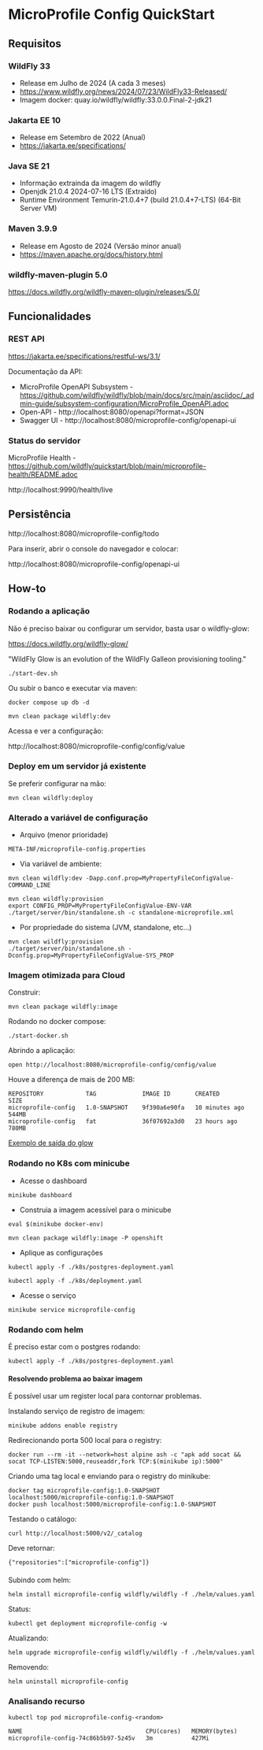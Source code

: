 MicroProfile Config QuickStart
==============================

## Requisitos

### WildFly 33

* Release em Julho de 2024 (A cada 3 meses)
* https://www.wildfly.org/news/2024/07/23/WildFly33-Released/
* Imagem docker: quay.io/wildfly/wildfly:33.0.0.Final-2-jdk21

### Jakarta EE 10

* Release em Setembro de 2022 (Anual)
* https://jakarta.ee/specifications/

### Java SE 21

* Informação extrainda da imagem do wildfly
* Openjdk 21.0.4 2024-07-16 LTS (Extraído)
* Runtime Environment Temurin-21.0.4+7 (build 21.0.4+7-LTS) (64-Bit Server VM)

### Maven 3.9.9

* Release em Agosto de 2024 (Versão minor anual)
* https://maven.apache.org/docs/history.html

### wildfly-maven-plugin 5.0

https://docs.wildfly.org/wildfly-maven-plugin/releases/5.0/

## Funcionalidades

### REST API

https://jakarta.ee/specifications/restful-ws/3.1/

Documentação da API:

* MicroProfile OpenAPI Subsystem - https://github.com/wildfly/wildfly/blob/main/docs/src/main/asciidoc/_admin-guide/subsystem-configuration/MicroProfile_OpenAPI.adoc
* Open-API - http://localhost:8080/openapi?format=JSON
* Swagger UI - http://localhost:8080/microprofile-config/openapi-ui

### Status do servidor

MicroProfile Health - https://github.com/wildfly/quickstart/blob/main/microprofile-health/README.adoc

http://localhost:9990/health/live

## Persistência

http://localhost:8080/microprofile-config/todo

Para inserir, abrir o console do navegador e colocar:

http://localhost:8080/microprofile-config/openapi-ui

## How-to


### Rodando a aplicação

Não é preciso baixar ou configurar um servidor, basta usar o wildfly-glow:

https://docs.wildfly.org/wildfly-glow/

"WildFly Glow is an evolution of the WildFly Galleon provisioning tooling."

```
./start-dev.sh
```
Ou subir o banco e executar via maven:

```
docker compose up db -d

mvn clean package wildfly:dev
```

Acessa e ver a configuração:

http://localhost:8080/microprofile-config/config/value

### Deploy em um servidor já existente

Se preferir configurar na mão:

`mvn clean wildfly:deploy`

### Alterado a variável de configuração


* Arquivo (menor prioridade)

`META-INF/microprofile-config.properties`

* Via variável de ambiente:

```
mvn clean wildfly:dev -Dapp.conf.prop=MyPropertyFileConfigValue-COMMAND_LINE
```

```
mvn clean wildfly:provision
export CONFIG_PROP=MyPropertyFileConfigValue-ENV-VAR
./target/server/bin/standalone.sh -c standalone-microprofile.xml
```

* Por propriedade do sistema (JVM, standalone, etc...)

```
mvn clean wildfly:provision
./target/server/bin/standalone.sh -Dconfig.prop=MyPropertyFileConfigValue-SYS_PROP
```

### Imagem otimizada para Cloud

Construir:

`mvn clean package wildfly:image`

Rodando no docker compose:

`./start-docker.sh`

Abrindo a aplicação:

`open http://localhost:8080/microprofile-config/config/value`

Houve a diferença de mais de 200 MB:

```
REPOSITORY            TAG             IMAGE ID       CREATED          SIZE
microprofile-config   1.0-SNAPSHOT    9f390a6e90fa   10 minutes ago   544MB
microprofile-config   fat             36f07692a3d0   23 hours ago     780MB

```

[Exemplo de saída do glow](doc/glow.md)

### Rodando no K8s com minicube

* Acesse o dashboard

`minikube dashboard`

* Construia a imagem acessível para o minicube

`eval $(minikube docker-env)`

`mvn clean package wildfly:image -P openshift`

* Aplique as configurações

`kubectl apply -f ./k8s/postgres-deployment.yaml`

`kubectl apply -f ./k8s/deployment.yaml`

* Acesse o serviço

`minikube service microprofile-config`

### Rodando com helm

É preciso estar com o postgres rodando:

`kubectl apply -f ./k8s/postgres-deployment.yaml`

#### Resolvendo problema ao baixar imagem

É possível usar um register local para contornar problemas.

Instalando serviço de registro de imagem:

`minikube addons enable registry`

Redirecionando porta 500 local para o registry:

`docker run --rm -it --network=host alpine ash -c "apk add socat && socat TCP-LISTEN:5000,reuseaddr,fork TCP:$(minikube ip):5000"`

Criando uma tag local e enviando para o registry do minikube:

```
docker tag microprofile-config:1.0-SNAPSHOT localhost:5000/microprofile-config:1.0-SNAPSHOT
docker push localhost:5000/microprofile-config:1.0-SNAPSHOT
```

Testando o catálogo:

`curl http://localhost:5000/v2/_catalog`

Deve retornar:

```
{"repositories":["microprofile-config"]}
```

####

Subindo com helm:

`helm install microprofile-config wildfly/wildfly -f ./helm/values.yaml`

Status:

`kubectl get deployment microprofile-config -w`

Atualizando:

`helm upgrade microprofile-config wildfly/wildfly -f ./helm/values.yaml`

Removendo:

`helm uninstall microprofile-config`

### Analisando recurso

`kubectl top pod microprofile-config-<random>`

```
NAME                                   CPU(cores)   MEMORY(bytes)   
microprofile-config-74c86b5b97-5z45v   3m           427Mi
```